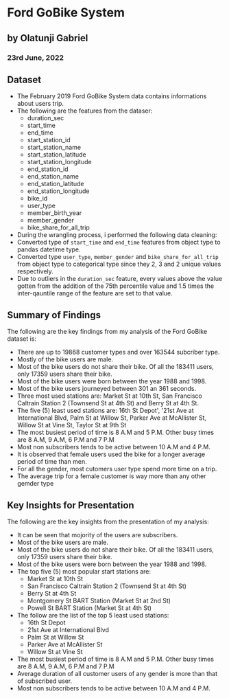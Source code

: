 # Ford GoBike System
## by Olatunji Gabriel
### 23rd June, 2022


## Dataset
* The February 2019 Ford GoBike System data contains informations about users trip.
* The following are the features from the dataser:
    *  duration_sec             
    *  start_time               
    *  end_time                 
    *  start_station_id         
    *  start_station_name    
    *  start_station_latitude   
    *  start_station_longitude 
    *  end_station_id           
    *  end_station_name     
    *  end_station_latitude  
    *  end_station_longitude    
    *  bike_id             
    *  user_type            
    *  member_birth_year     
    *  member_gender    
    *  bike_share_for_all_trip
* During the wrangling process, i performed the following data cleaning:
* Converted type of `start_time` and `end_time` features from object type to pandas datetime type.
* Converted type `user_type`, `member_gender` and `bike_share_for_all_trip` from object type to categorical type since they 2, 3 and 2 unique values respectively.
* Due to outliers in the `duration_sec` feature, every values above the value gotten from the addition of the 75th percentile value and 1.5 times the inter-qauntile range of the feature are set to that value.


## Summary of Findings
The following are the key findings from my analysis of the Ford GoBike dataset is:
* There are up to 19868 customer types and over 163544 subcriber type.
* Mostly of the bike users are male.
* Most of the bike users do not share their bike. Of all the 183411 users, only 17359 users share their bike.
* Most of the bike users were born between the year 1988 and 1998.
* Most of the bike users journeyed between 301 an 361 seconds.
* Three most used stations are: Market St at 10th St, San Francisco Caltrain Station 2 (Townsend St at 4th St) and Berry St at 4th St.
* The five (5) least used stations are: 16th St Depot', '21st Ave at International Blvd, Palm St at Willow St, Parker Ave at McAllister St, Willow St at Vine St, Taylor St at 9th St
* The most busiest period of time is 8 A.M and 5 P.M. Other busy times are 8 A.M, 9 A.M, 6 P.M and 7 P.M
* Most non subscribers tends to be active between 10 A.M and 4 P.M.
* It is observed that female users used the bike for a longer average period of time than men.
* For all the gender, most cutomers user type spend more time on a trip.
* The average trip for a female customer is way more than any other gemder type


## Key Insights for Presentation
The following are the key insights from the presentation of my analysis:
* It can be seen that mojority of the users are subscribers.
* Most of the bike users are male.
* Most of the bike users do not share their bike. Of all the 183411 users, only 17359 users share their bike.
* Most of the bike users were born between the year 1988 and 1998.
* The top five (5) most popular start stations are:
    * Market St at 10th St
    * San Francisco Caltrain Station 2 (Townsend St at 4th St)
    * Berry St at 4th St
    * Montgomery St BART Station (Market St at 2nd St)
    * Powell St BART Station (Market St at 4th St)
* The follow are the list of the top 5 least used stations:
    * 16th St Depot
    * 21st Ave at International Blvd
    * Palm St at Willow St
    * Parker Ave at McAllister St
    * Willow St at Vine St
* The most busiest period of time is 8 A.M and 5 P.M. Other busy times are 8 A.M, 9 A.M, 6 P.M and 7 P.M
* Average duration of all customer users of any gender is more than that of subscribed user.
* Most non subscribers tends to be active between 10 A.M and 4 P.M.